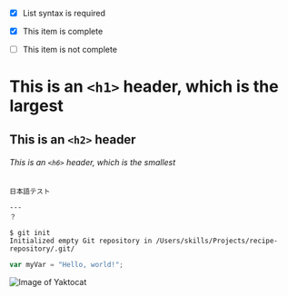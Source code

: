 - [x] List syntax is required
- [x] This item is complete
- [ ] This item is not complete


# This is an `<h1>` header, which is the largest

## This is an `<h2>` header

###### This is an `<h6>` header, which is the smallest
```
日本語テスト
```
`````
---
？
`````

```
$ git init
Initialized empty Git repository in /Users/skills/Projects/recipe-repository/.git/
```
``` javascript
var myVar = "Hello, world!";
```

![Image of Yaktocat](https://octodex.github.com/images/yaktocat.png)
